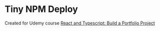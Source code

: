 # Tiny NPM Deploy

Created for Udemy course [React and Typescript: Build a Portfolio Project
](https://www.udemy.com/course/react-and-typescript-build-a-portfolio-project)
